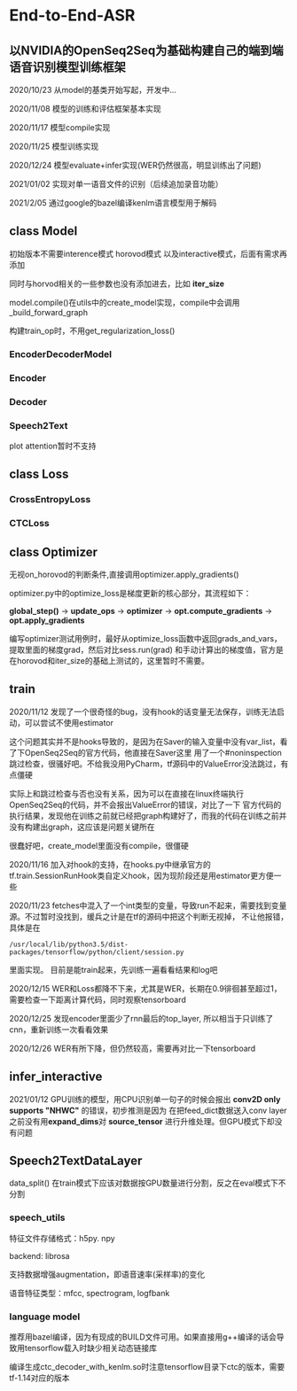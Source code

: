 # End-to-End-ASR 
## 以NVIDIA的OpenSeq2Seq为基础构建自己的端到端语音识别模型训练框架

2020/10/23 从model的基类开始写起，开发中...

2020/11/08 模型的训练和评估框架基本实现

2020/11/17 模型compile实现

2020/11/25 模型训练实现

2020/12/24 模型evaluate+infer实现(WER仍然很高，明显训练出了问题)

2021/01/02 实现对单一语音文件的识别（后续追加录音功能）

2021/2/05 通过google的bazel编译kenlm语言模型用于解码

## **class Model**
初始版本不需要interence模式 horovod模式 以及interactive模式，后面有需求再添加

同时与horvod相关的一些参数也没有添加进去，比如 **iter_size** 

model.compile()在utils中的create_model实现，compile中会调用_build_forward_graph

构建train_op时，不用get_regularization_loss()

### EncoderDecoderModel

### Encoder

### Decoder

### Speech2Text
plot attention暂时不支持

## **class Loss**

### CrossEntropyLoss

### CTCLoss

## **class Optimizer**
无视on_horovod的判断条件,直接调用optimizer.apply_gradients()

optimizer.py中的optimize_loss是梯度更新的核心部分，其流程如下：

**global_step()** -> **update_ops** -> **optimizer** -> **opt.compute_gradients** -> **opt.apply_gradients**

编写optimizer测试用例时，最好从optimize_loss函数中返回grads_and_vars，提取里面的梯度grad，然后对比sess.run(grad)
和手动计算出的梯度值，官方是在horovod和iter_size的基础上测试的，这里暂时不需要。

## train

2020/11/12 发现了一个很奇怪的bug，没有hook的话变量无法保存，训练无法启动，可以尝试不使用estimator

这个问题其实并不是hooks导致的，是因为在Saver的输入变量中没有var_list，看了下OpenSeq2Seq的官方代码，他直接在Saver这里
用了一个#noninspection 跳过检查，很骚好吧。不给我没用PyCharm，tf源码中的ValueError没法跳过，有点僵硬

实际上和跳过检查与否也没有关系，因为可以在直接在linux终端执行OpenSeq2Seq的代码，并不会报出ValueError的错误，对比了一下
官方代码的执行结果，发现他在训练之前就已经把graph构建好了，而我的代码在训练之前并没有构建出graph，这应该是问题关键所在

很蠢好吧，create_model里面没有compile，很僵硬

2020/11/16 加入对hook的支持，在hooks.py中继承官方的tf.train.SessionRunHook类自定义hook，因为现阶段还是用estimator更方便一些

2020/11/23 fetches中混入了一个int类型的变量，导致run不起来，需要找到变量源。不过暂时没找到，缓兵之计是在tf的源码中把这个判断无视掉，
不让他报错，具体是在
```
/usr/local/lib/python3.5/dist-packages/tensorflow/python/client/session.py
```
里面实现。
目前是能train起来，先训练一遍看看结果和log吧

2020/12/15 WER和Loss都降不下来，尤其是WER，长期在0.9徘徊甚至超过1，需要检查一下距离计算代码，同时观察tensorboard

2020/12/25 发现encoder里面少了rnn最后的top_layer, 所以相当于只训练了cnn，重新训练一次看看效果

2020/12/26 WER有所下降，但仍然较高，需要再对比一下tensorboard

## infer_interactive

2021/01/12 GPU训练的模型，用CPU识别单一句子的时候会报出 **conv2D only supports "NHWC"** 的错误，初步推测是因为
在把feed_dict数据送入conv layer之前没有用**expand_dims**对 **source_tensor** 进行升维处理。但GPU模式下却没有问题

## Speech2TextDataLayer

data_split() 在train模式下应该对数据按GPU数量进行分割，反之在eval模式下不分割

### speech_utils
特征文件存储格式：h5py. npy

backend: librosa

支持数据增强augmentation，即语音速率(采样率)的变化

语音特征类型：mfcc, spectrogram, logfbank

### language model
推荐用bazel编译，因为有现成的BUILD文件可用。如果直接用g++编译的话会导致用tensorflow载入时缺少相关动态链接库

编译生成ctc_decoder_with_kenlm.so时注意tensorflow目录下ctc的版本，需要tf-1.14对应的版本
